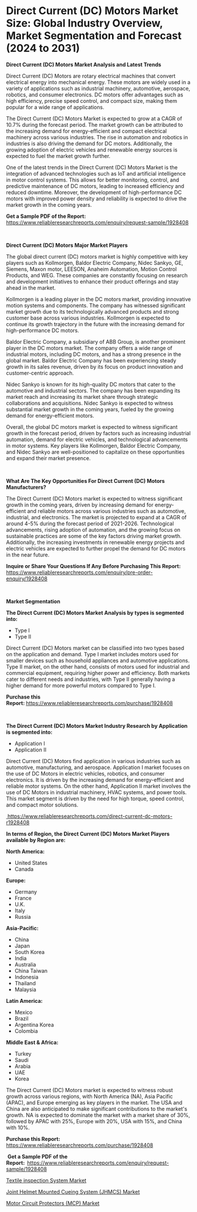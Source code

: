 <p><h1>Direct Current (DC) Motors Market Size: Global Industry Overview, Market Segmentation and Forecast (2024 to 2031)</h1></p><p><strong>Direct Current (DC) Motors Market Analysis and Latest Trends</strong></p>
<p><p>Direct Current (DC) Motors are rotary electrical machines that convert electrical energy into mechanical energy. These motors are widely used in a variety of applications such as industrial machinery, automotive, aerospace, robotics, and consumer electronics. DC motors offer advantages such as high efficiency, precise speed control, and compact size, making them popular for a wide range of applications.</p><p>The Direct Current (DC) Motors Market is expected to grow at a CAGR of 10.7% during the forecast period. The market growth can be attributed to the increasing demand for energy-efficient and compact electrical machinery across various industries. The rise in automation and robotics in industries is also driving the demand for DC motors. Additionally, the growing adoption of electric vehicles and renewable energy sources is expected to fuel the market growth further.</p><p>One of the latest trends in the Direct Current (DC) Motors Market is the integration of advanced technologies such as IoT and artificial intelligence in motor control systems. This allows for better monitoring, control, and predictive maintenance of DC motors, leading to increased efficiency and reduced downtime. Moreover, the development of high-performance DC motors with improved power density and reliability is expected to drive the market growth in the coming years.</p></p>
<p><strong>Get a Sample PDF of the Report:&nbsp;</strong> <a href="https://www.reliableresearchreports.com/enquiry/request-sample/1928408">https://www.reliableresearchreports.com/enquiry/request-sample/1928408</a></p>
<p>&nbsp;</p>
<p><strong>Direct Current (DC) Motors Major Market Players</strong></p>
<p><p>The global direct current (DC) motors market is highly competitive with key players such as Kollmorgen, Baldor Electric Company, Nidec Sankyo, GE, Siemens, Maxon motor, LEESON, Anaheim Automation, Motion Control Products, and WEG. These companies are constantly focusing on research and development initiatives to enhance their product offerings and stay ahead in the market.</p><p>Kollmorgen is a leading player in the DC motors market, providing innovative motion systems and components. The company has witnessed significant market growth due to its technologically advanced products and strong customer base across various industries. Kollmorgen is expected to continue its growth trajectory in the future with the increasing demand for high-performance DC motors.</p><p>Baldor Electric Company, a subsidiary of ABB Group, is another prominent player in the DC motors market. The company offers a wide range of industrial motors, including DC motors, and has a strong presence in the global market. Baldor Electric Company has been experiencing steady growth in its sales revenue, driven by its focus on product innovation and customer-centric approach.</p><p>Nidec Sankyo is known for its high-quality DC motors that cater to the automotive and industrial sectors. The company has been expanding its market reach and increasing its market share through strategic collaborations and acquisitions. Nidec Sankyo is expected to witness substantial market growth in the coming years, fueled by the growing demand for energy-efficient motors.</p><p>Overall, the global DC motors market is expected to witness significant growth in the forecast period, driven by factors such as increasing industrial automation, demand for electric vehicles, and technological advancements in motor systems. Key players like Kollmorgen, Baldor Electric Company, and Nidec Sankyo are well-positioned to capitalize on these opportunities and expand their market presence.</p></p>
<p>&nbsp;</p>
<p><strong>What Are The Key Opportunities For Direct Current (DC) Motors Manufacturers?</strong></p>
<p><p>The Direct Current (DC) Motors market is expected to witness significant growth in the coming years, driven by increasing demand for energy-efficient and reliable motors across various industries such as automotive, industrial, and electronics. The market is projected to expand at a CAGR of around 4-5% during the forecast period of 2021-2026. Technological advancements, rising adoption of automation, and the growing focus on sustainable practices are some of the key factors driving market growth. Additionally, the increasing investments in renewable energy projects and electric vehicles are expected to further propel the demand for DC motors in the near future.</p></p>
<p><strong>Inquire or Share Your Questions If Any Before Purchasing This Report:</strong> <a href="https://www.reliableresearchreports.com/enquiry/pre-order-enquiry/1928408">https://www.reliableresearchreports.com/enquiry/pre-order-enquiry/1928408</a></p>
<p>&nbsp;</p>
<p><strong>Market Segmentation</strong></p>
<p><strong>The Direct Current (DC) Motors Market Analysis by types is segmented into:</strong></p>
<p><ul><li>Type I</li><li>Type II</li></ul></p>
<p><p>Direct Current (DC) Motors market can be classified into two types based on the application and demand. Type I market includes motors used for smaller devices such as household appliances and automotive applications. Type II market, on the other hand, consists of motors used for industrial and commercial equipment, requiring higher power and efficiency. Both markets cater to different needs and industries, with Type II generally having a higher demand for more powerful motors compared to Type I.</p></p>
<p><strong>Purchase this Report:&nbsp;</strong><a href="https://www.reliableresearchreports.com/purchase/1928408">https://www.reliableresearchreports.com/purchase/1928408</a></p>
<p>&nbsp;</p>
<p><strong>The Direct Current (DC) Motors Market Industry Research by Application is segmented into:</strong></p>
<p><ul><li>Application I</li><li>Application II</li></ul></p>
<p><p>Direct Current (DC) Motors find application in various industries such as automotive, manufacturing, and aerospace. Application I market focuses on the use of DC Motors in electric vehicles, robotics, and consumer electronics. It is driven by the increasing demand for energy-efficient and reliable motor systems. On the other hand, Application II market involves the use of DC Motors in industrial machinery, HVAC systems, and power tools. This market segment is driven by the need for high torque, speed control, and compact motor solutions.</p></p>
<p><a href="https://www.reliableresearchreports.com/direct-current-dc-motors-r1928408">&nbsp;https://www.reliableresearchreports.com/direct-current-dc-motors-r1928408</a></p>
<p><strong>In terms of Region, the Direct Current (DC) Motors Market Players available by Region are:</strong></p>
<p>
    <p> <strong> North America: </strong>
        <ul>
            <li>United States</li>
            <li>Canada</li>
        </ul>
        </p> 
    <p> <strong> Europe: </strong>
        <ul>
            <li>Germany</li>
            <li>France</li>
            <li>U.K.</li>
            <li>Italy</li>
            <li>Russia</li>
        </ul>
        </p> 
    <p> <strong> Asia-Pacific: </strong>
        <ul>
            <li>China</li>
            <li>Japan</li>
            <li>South Korea</li>
            <li>India</li>
            <li>Australia</li>
            <li>China Taiwan</li>
            <li>Indonesia</li>
            <li>Thailand</li>
            <li>Malaysia</li>
        </ul>
        </p> 
    <p> <strong> Latin America: </strong>
        <ul>
            <li>Mexico</li>
            <li>Brazil</li>
            <li>Argentina Korea</li>
            <li>Colombia</li>
        </ul>
        </p> 
    <p> <strong> Middle East & Africa: </strong>
        <ul>
            <li>Turkey</li>
            <li>Saudi</li>
            <li>Arabia</li>
            <li>UAE</li>
            <li>Korea</li>
        </ul>
    </p>
    </p>
<p><p>The Direct Current (DC) Motors market is expected to witness robust growth across various regions, with North America (NA), Asia Pacific (APAC), and Europe emerging as key players in the market. The USA and China are also anticipated to make significant contributions to the market's growth. NA is expected to dominate the market with a market share of 30%, followed by APAC with 25%, Europe with 20%, USA with 15%, and China with 10%.</p></p>
<p><strong>Purchase this Report: </strong><a href="https://www.reliableresearchreports.com/purchase/1928408">https://www.reliableresearchreports.com/purchase/1928408</a></p>
<p>&nbsp;<strong>Get a Sample PDF of the Report:&nbsp;&nbsp;</strong><a href="https://www.reliableresearchreports.com/enquiry/request-sample/1928408">https://www.reliableresearchreports.com/enquiry/request-sample/1928408</a></p>
<p><strong></strong></p>
<p><p><a href="https://github.com/ofpaqrof92/Market-Research-Report-List-1/blob/main/textile-inspection-system-market.md">Textile inspection System Market</a></p><p><a href="https://github.com/hxuqpfvq95/Market-Research-Report-List-1/blob/main/joint-helmet-mounted-cueing-system-jhmcs-market.md">Joint Helmet Mounted Cueing System (JHMCS) Market</a></p><p><a href="https://github.com/HowardDelgaXXfnf/Market-Research-Report-List-1/blob/main/motor-circuit-protectors-mcp-market.md">Motor Circuit Protectors (MCP) Market</a></p></p>